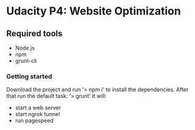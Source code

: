 # Udacity P4: Website Optimization

## Required tools

* Node.js
* npm
* grunt-cli

### Getting started

Download the project and run '> npm i' to install the dependencies.
After that run the default task: '> grunt' it will:

* start a web server
* start ngrok tunnel
* run pagespeed

